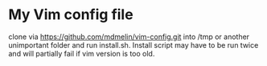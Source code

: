 # My Vim config file

clone via https://github.com/mdmelin/vim-config.git into /tmp or another unimportant folder and run install.sh. Install script may have to be run twice and will partially fail if vim version is too old.
